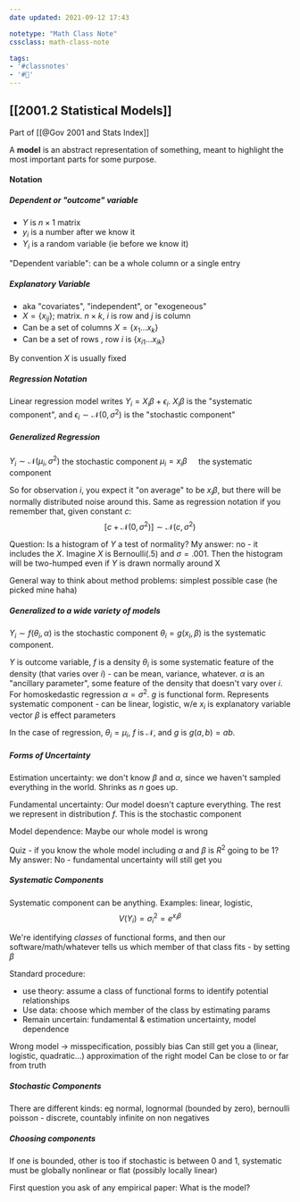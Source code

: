 ```yaml
---
date updated: 2021-09-12 17:43

notetype: "Math Class Note"
cssclass: math-class-note

tags: 
- '#classnotes'
- '#🚧'
---
```


## [[2001.2 Statistical Models]]
Part of [[@Gov 2001 and Stats Index]]

A **model** is an abstract representation of something, meant to highlight the most important parts for some purpose. 

#### Notation
##### Dependent or "outcome" variable
- $Y$ is $n \times 1$ matrix
- $y_i$ is a number after we know it
- $Y_i$ is a random variable (ie before we know it)

"Dependent variable": can be a whole column or a single entry 

##### Explanatory Variable
- aka "covariates", "independent", or "exogeneous"
- $X = \{x_{ij}\}$; matrix. $n \times k$, $i$ is row and $j$ is column
- Can be a set of columns $X = \{x_1 \ldots x_k \}$
- Can be a set of rows , row $i$ is  $\{x_{i1} \ldots x_{ik} \}$

By convention $X$ is usually fixed 

##### Regression Notation

Linear regression model writes $Y_i = X_i\beta + \epsilon_i$. $X_i\beta$ is the "systematic component", and $\epsilon_i \sim \mathcal{N}(0, \sigma^2)$ is the "stochastic component"

##### Generalized Regression
$Y_i \sim \mathcal{N}(\mu_i, \sigma^2)$ the stochastic component
$\mu_i = x_i\beta\quad$   the systematic component

So for observation $i$, you expect it "on average" to be $x_i \beta$, but there will be normally distributed noise around this. Same as regression notation if you remember that, given constant $c$:
$$[c + \mathcal{N}(0,\sigma^2)] \sim \mathcal{N}(c,\sigma^2)$$

Question: Is a histogram of $Y$ a test of normality?
My answer: no - it includes the $X$. Imagine $X$ is $\text{Bernoulli}(.5)$ and $\sigma = .001$. Then the histogram will be two-humped even if $Y$ is drawn normally around X

General way to think about method problems: simplest possible case (he picked mine haha)

##### Generalized to a wide variety of models
$Y_i \sim f(\theta_i, \alpha)$ is the stochastic component
$\theta_i = g(x_i, \beta)$ is the systematic component. 

$Y$ is outcome variable, $f$ is a density
$\theta_i$ is some systematic feature of the density (that varies over $i$) - can be mean, variance, whatever.
$\alpha$ is an "ancillary parameter", some feature of the density that doesn't vary over $i$. For homoskedastic regression $\alpha = \sigma^2$. 
$g$ is functional form. Represents systematic component - can be linear, logistic, w/e
$x_i$ is explanatory variable vector
$\beta$ is effect parameters

In the case of regression, $\theta_i = \mu_i$, $f$ is $\mathcal{N}$, and $g$ is $g(a,b) = ab$. 

##### Forms of Uncertainty

Estimation uncertainty: we don't know $\beta$ and $\alpha$, since we haven't sampled everything in the world. Shrinks as $n$ goes up.

Fundamental uncertainty: Our model doesn't capture everything. The rest we represent in distribution $f$. This is the stochastic component

Model dependence: Maybe our whole model is wrong

Quiz - if you know the whole model including $\alpha$ and $\beta$ is $R^2$ going to be $1$?
My answer: No - fundamental uncertainty will still get you


##### Systematic Components

Systematic component can be anything. Examples: linear, logistic,
$$V(Y_i) =  \sigma_i^2 = e^{x_i\beta}$$

We're identifying _classes_ of functional forms, and then our software/math/whatever tells us which member of that class fits - by setting $\beta$

Standard procedure: 
- use theory: assume a class of functional forms to identify potential relationships
- Use data: choose which member of the class by estimating params
- Remain uncertain: fundamental & estimation uncertainty, model dependence

Wrong model -> misspecification, possibly bias
Can still get you a (linear, logistic, quadratic...) approximation of the right model
Can be close to or far from truth


##### Stochastic Components

There are different kinds: eg normal, lognormal (bounded by zero), bernoulli
poisson - discrete, countably infinite on non negatives

##### Choosing components

If one is bounded, other is too
if stochastic is between 0 and 1, systematic must be globally nonlinear or flat (possibly locally linear)

First question you ask of any empirical paper: What is the model?
